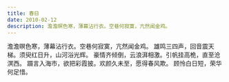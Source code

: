 ```yaml
---
title: 春日
date: 2010-02-12
description: 澹澹暝色寒，薄幕沾行衣。空巷何寂寞，亢然闻金鸡。
---
```


澹澹暝色寒，薄幕沾行衣。空巷何寂寞，亢然闻金鸡。
雄鸣三四声，回音震天梯。须臾红日升，山河浴光辉。
豪情齐倾倒，云浪湃相激。引帆挂高桅，直至沧溟西。
蹑言入海市，欲把彩霞披。欢颜久未至，愿得春风欺。
顾怜白日短，荣华何足惜。